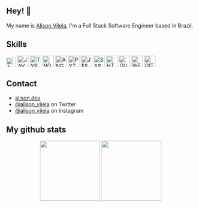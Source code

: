 ## Hey! 👋
My name is [Alison Vilela](https://alison.dev/), I'm a Full Stack Software Engineer based in Brazil.

## Skills
<p>
  <img height="25" src="https://raw.githubusercontent.com/AlisonVilela/AlisonVilela/main/aws.svg" alt="AWS"/>
  <img height="30" src="https://cdn.jsdelivr.net/gh/devicons/devicon/icons/javascript/javascript-original.svg" alt="JAVASCRIPT"/>
  <img height="30" src="https://cdn.jsdelivr.net/gh/devicons/devicon/icons/typescript/typescript-original.svg" alt="TYPESCRIPT"/>
  <img height="30" src="https://cdn.jsdelivr.net/gh/devicons/devicon/icons/nodejs/nodejs-original.svg" alt="NODEJS"/>
  <img height="30" src="https://cdn.jsdelivr.net/gh/devicons/devicon/icons/angularjs/angularjs-original.svg" alt="ANGULAR"/>
  <img height="30" src="https://cdn.jsdelivr.net/gh/devicons/devicon/icons/python/python-original.svg" alt="PYTHON"/>
  <img height="30" src="https://cdn.jsdelivr.net/gh/devicons/devicon/icons/jest/jest-plain.svg" alt="JEST"/>
  <img height="30" src="https://cdn.jsdelivr.net/gh/devicons/devicon/icons/sass/sass-original.svg" alt="SASS"/>
  <img height="30" src="https://cdn.jsdelivr.net/gh/devicons/devicon/icons/html5/html5-original.svg" alt="HTML%"/>
  <img height="30" src="https://cdn.jsdelivr.net/gh/devicons/devicon/icons/gulp/gulp-plain.svg" alt="GULP"/>
  <img height="30" src="https://cdn.jsdelivr.net/gh/devicons/devicon/icons/webpack/webpack-original.svg" alt="WEBPACK"/>
  <img height="30" src="https://cdn.jsdelivr.net/gh/devicons/devicon/icons/git/git-original-wordmark.svg" alt="GIT"/>
</P> 

## Contact
- [alison.dev](https://alison.dev)
- [@alison_vilela](https://twitter.com/alison_vilela) on Twitter
- [@alison_vilela](https://www.instagram.com/alison_vilela/) on Instagram

## My github stats

<div align="center">
  <a href="https://github.com/AlisonVilela">
  <img height="160" src="https://github-readme-stats.vercel.app/api?username=AlisonVilela&show_icons=true&theme=dark&include_all_commits=true&count_private=true"/>
  <img height="160" src="https://github-readme-stats.vercel.app/api/top-langs/?username=AlisonVilela&layout=compact&langs_count=7&theme=dark"/>
</div>
